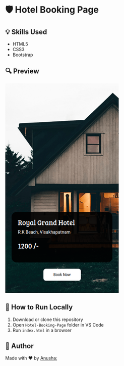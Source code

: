 # 🛡️ Hotel Booking Page

## 💡 Skills Used
- HTML5
- CSS3
- Bootstrap

## 🔍 Preview
![Login Preview](./hotel-v1.png)

## 📸 How to Run Locally
1. Download or clone this repository
2. Open `Hotel-Booking-Page` folder in VS Code
3. Run `index.html` in a browser

## 🙌 Author
Made with ❤️ by [Anusha](https://github.com/anushavalluri22);